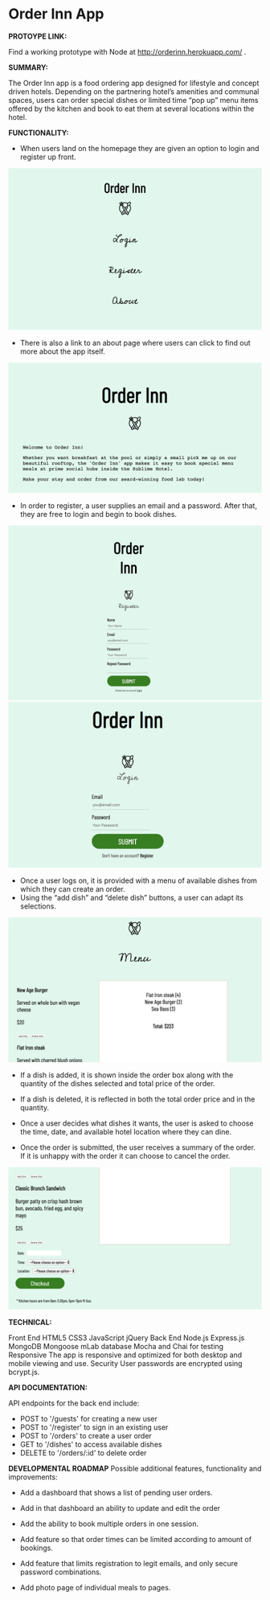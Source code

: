 # Order Inn App

**PROTOYPE LINK:**

Find a working prototype with Node at http://orderinn.herokuapp.com/ . 

**SUMMARY:**  

The Order Inn app is a food ordering app designed for lifestyle and concept driven hotels.
Depending on the partnering hotel’s amenities and communal spaces, users can order special dishes or limited time “pop up” menu items offered by the kitchen and book to eat them at several locations within the hotel. 

**FUNCTIONALITY:**

- When users land on the homepage they are given an option to login and register up front.

![Homepage](public/homepage.png)

- There is also a link to an about page where users can click to find out more about the app itself.

![About Page](public/about-page.png)


- In order to register,  a user supplies an email and a password. After that, they are free to login and begin to book dishes.

![Register Page](public/register-page.png)
![Login Page](public/login.png)


- Once a user logs on, it is provided with a menu of available dishes from which they can create an order. 
- Using the “add dish” and “delete dish” buttons, a user can adapt its selections.

![Order View 1](public/order-page-1.png)

- If a dish is added, it is shown inside the order box along with the quantity of the dishes selected and total price of the order. 

- If a dish is deleted, it is reflected in both the total order price and in the quantity. 

- Once a user decides what dishes it wants, the user is asked to choose the time, date, and available hotel location where they can dine. 

- Once the order is submitted, the user receives a summary of the order. If it is unhappy with the order it can choose to cancel the order.

![Order View 2](public/order-page-2.png)

  
**TECHNICAL:**

Front End
HTML5
CSS3
JavaScript
jQuery
Back End
Node.js
Express.js
MongoDB
Mongoose
mLab database
Mocha and Chai for testing
Responsive
The app is responsive and optimized for both desktop and mobile viewing and use.
Security
User passwords are encrypted using bcrypt.js.

**API DOCUMENTATION:**

API endpoints for the back end include:

- POST to '/guests' for creating a new user
- POST to '/register' to sign in an existing user 
- POST to '/orders' to create a user order
- GET to '/dishes' to access available dishes
- DELETE to '/orders/:id' to delete order

**DEVELOPMENTAL ROADMAP**
Possible additional features, functionality and improvements:

- Add a dashboard that shows a list of pending user orders.
- Add in that dashboard an ability to update and edit the order

- Add the ability to book multiple orders in one session. 
- Add feature so that order times can be limited according to amount of bookings. 
- Add feature that limits registration to legit emails, and only secure password combinations. 
- Add photo page of individual meals to pages. 


 





 
